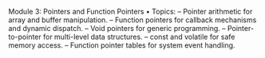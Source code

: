 Module 3: Pointers and Function Pointers
• Topics:
– Pointer arithmetic for array and buffer manipulation.
– Function pointers for callback mechanisms and dynamic dispatch.
– Void pointers for generic programming.
– Pointer-to-pointer for multi-level data structures.
– const and volatile for safe memory access.
– Function pointer tables for system event handling.